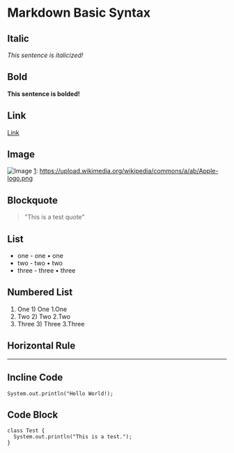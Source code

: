 # Markdown Basic Syntax

## Italic
_This sentence is italicized!_

## Bold
__This sentence is bolded!__

## Link
[Link][1]

[1]: https://ucsd.edu/

## Image
![Image][1]
[1]: https://upload.wikimedia.org/wikipedia/commons/a/ab/Apple-logo.png

## Blockquote
> "This is a test quote"

## List
* one   - one   • one
* two   - two   • two
* three - three • three

## Numbered List
1. One    1) One    1.One
2. Two    2) Two    2.Two
3. Three  3) Three  3.Three

## Horizontal Rule
***

##  Incline Code
`System.out.println("Hello World!);`

## Code Block
```
class Test {
  System.out.println("This is a test.");
}
```
